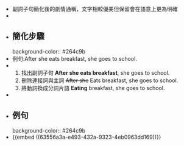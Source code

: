 - 副詞子句簡化後的劇情通稱，文字相較優美但保留會在語意上更為明確
-
- ## 簡化步驟
  background-color:: #264c9b
- 例句:After she eats breakfast, she goes to school.
- 1. 找出副詞子句
      **After she eats breakfast**, she goes to school.
  2. 刪除連接詞與主詞
      ~~After she~~ Eats breakfast, she goes to school.
  3. 將動詞換成分詞片語
      **Eating** breakfast, she goes to school.
-
- ## 例句
  background-color:: #264c9b
- {{embed ((63556a3a-e493-432a-9323-4eb0963dd169))}}